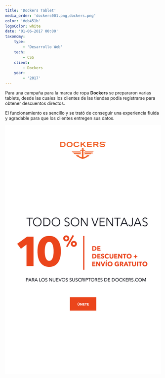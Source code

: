 ```yaml
---
title: 'Dockers Tablet'
media_order: 'dockers001.png,dockers.png'
color: '#eb451b'
logoColor: white
date: '01-06-2017 00:00'
taxonomy:
    type:
        - 'Desarrollo Web'
    tech:
        - CSS
    client:
        - Dockers
    year:
        - '2017'
---
```


Para una campaña para la marca de ropa **Dockers** se prepararon varias tablets, desde las cuales los clientes de las tiendas podía registrarse para obtener descuentos directos.

El funcionamiento es sencillo y se trató de conseguir una experiencia fluida y agradable para que los clientes entregen sus datos.

![Imagen de la tablet](dockers.png)